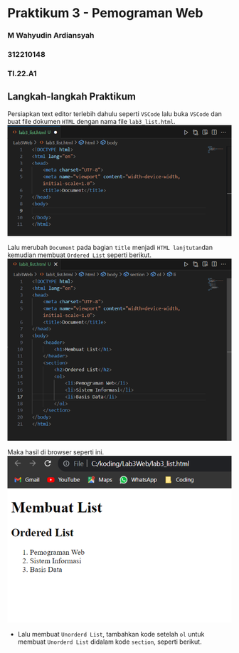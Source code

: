 # Praktikum 3 - Pemograman Web
### M Wahyudin Ardiansyah
### 312210148
### TI.22.A1

## Langkah-langkah Praktikum
Persiapkan text editor terlebih dahulu seperti `VSCode` lalu buka `VSCode` dan buat file dokumen `HTML` dengan nama file `lab3_list.html`.
![gambar-1][def-1]

[def-1]: /image/ss1.png

Lalu merubah `Document` pada bagian `title` menjadi `HTML lanjtutan`dan kemudian membuat `Ordered List` seperti berikut.
![gambar-2][def-2]

[def-2]: /image/ss2.png

Maka hasil di browser seperti ini.
![gambar-3][def-3]

[def-3]: /image/ss3.png

- Lalu membuat `Unorderd List`, tambahkan kode setelah `ol` untuk membuat `Unorderd List` didalam kode `section`, seperti berikut.
